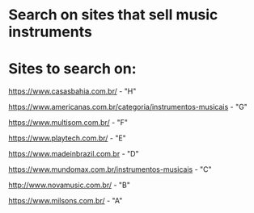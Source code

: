 # Search on sites that sell music instruments

# Sites to search on:

https://www.casasbahia.com.br/ - "H"

https://www.americanas.com.br/categoria/instrumentos-musicais - "G"

https://www.multisom.com.br/ - "F"

https://www.playtech.com.br/ - "E"

https://www.madeinbrazil.com.br - "D"

https://www.mundomax.com.br/instrumentos-musicais - "C"

http://www.novamusic.com.br/ - "B"

https://www.milsons.com.br/ - "A"
